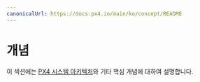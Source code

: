 ```yaml
---
canonicalUrl: https://docs.px4.io/main/ko/concept/README
---
```


# 개념

이 섹션에는 [PX4 시스템 아키텍처](../concept/architecture.md)와 기타 핵심 개념에 대하여 설명합니다.